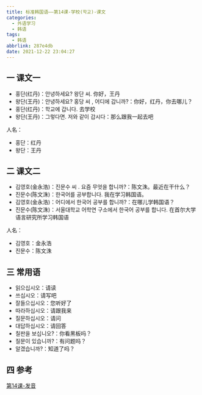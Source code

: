 ```yaml
---
title: 标准韩国语——第14课-学校(학교)-课文
categories:
  - 外语学习
  - 韩语
tags:
  - 韩语
abbrlink: 287e4db
date: 2021-12-22 23:04:27
---
```

## 一 课文一

* 홍단(红丹)：안녕하세요? 왕단 씨. 你好，王丹
* 왕단(王丹)：안녕하세요? 홍당 씨 , 어디에 갑니까?：你好，红丹，你去哪儿？
* 홍단(红丹)：학교에 갑니다.  去学校
* 왕단(王丹)：그렇다면. 저와 같이 갑시다：那么跟我一起去吧

<!--more-->

人名：

* 홍단：红丹
* 왕단：王丹

## 二 课文二

* 김영호(金永浩)：진문수 씨 . 요즘  무엇을  합니까?：陈文洙。最近在干什么？
* 진문수(陈文洙)：한국어를 공부합니다. 我在学习韩国语。
* 김영호(金永浩)：어디에서  한국어  공부를  합니까?：在哪儿学韩国语？
* 진문수(陈文洙)：서울대학교  어학연 구소에서  한국어 공부를 합니다. 在首尔大学语言研究所学习韩国语

人名：

* 김영호：金永浩
* 진문수：陈文洙

## 三 常用语

* 읽으십시오：请读
* 쓰십시오：请写吧
* 잘들으십시오：您听好了
* 따라하십시오：请跟我来
* 질문하십시오：请问
* 대답하십시오：请回答
* 칠판을 보십니오?：你看黑板吗？
* 질문이 있습니까?：有问题吗？
* 알겠습니까?：知道了吗？

## 四 参考

[第14课-发音](https://biz.cli.im/Pcview?name=https%3A%2F%2Fbiz.cli.im%2Ftest%2FAU485317%3Fcoding%3DH57wLT%26qrurl%3Dhttp%253A%252F%252Fqr31.cn%252FH57wLT%26gtype%3D2&time=1)